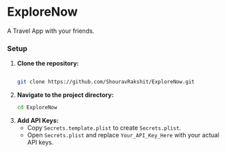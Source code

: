 # ExploreNow
A Travel App with your friends.

### Setup

1. **Clone the repository:**
   ```bash
   
   git clone https://github.com/ShouravRakshit/ExploreNow.git

2. **Navigate to the project directory:**
   ```bash
   cd ExploreNow
   
3. **Add API Keys:**
   - Copy `Secrets.template.plist` to create `Secrets.plist`.
   - Open `Secrets.plist` and replace `Your_API_Key_Here` with your actual API keys.

